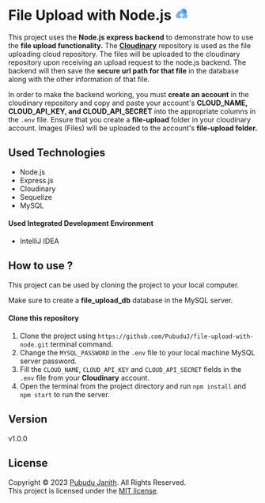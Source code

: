 # File Upload with Node.js <img src="assets/logo.png" alt="drawing" width="27px"/>

This project uses the **Node.js express backend** to demonstrate how to use the **file upload functionality.** 
The [**Cloudinary**](https://cloudinary.com/) repository is used as the file uploading cloud repository. The files will be uploaded to the cloudinary repository 
upon receiving an upload request to the node.js backend. The backend will then save the **secure url path for that file** in 
the database along with the other information of that file.

In order to make the backend working, you must **create an account** in the cloudinary repository and copy and paste your 
account's **CLOUD_NAME, CLOUD_API_KEY, and CLOUD_API_SECRET** into the appropriate columns in the `.env` file.
Ensure that you create a **file-upload** folder in your cloudinary account. Images (Files) will be uploaded to the account's **file-upload folder.**

## Used Technologies

- Node.js
- Express.js
- Cloudinary
- Sequelize
- MySQL

#### Used Integrated Development Environment
- IntelliJ IDEA

## How to use ?
This project can be used by cloning the project to your local computer.

Make sure to create a **file_upload_db** database in the MySQL server.

#### Clone this repository
1. Clone the project using `https://github.com/PubuduJ/file-upload-with-node.git` terminal command.
2. Change the `MYSQL_PASSWORD` in the `.env` file to your local machine MySQL server password.
3. Fill the `CLOUD_NAME`, `CLOUD_API_KEY` and `CLOUD_API_SECRET` fields in the `.env` file from your **Cloudinary** account.
4. Open the terminal from the project directory and run `npm install` and `npm start` to run the server.

## Version
v1.0.0

## License
Copyright &copy; 2023 [Pubudu Janith](https://www.linkedin.com/in/pubudujanith/). All Rights Reserved.<br>
This project is licensed under the [MIT license](LICENSE.txt).